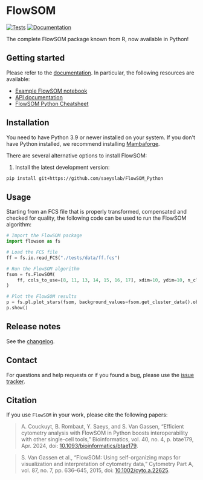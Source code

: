 # FlowSOM

[![Tests][badge-tests]][link-tests]
[![Documentation][badge-docs]][link-docs]

[badge-tests]: https://img.shields.io/github/actions/workflow/status/saeyslab/FlowSOM_Python/test.yaml?branch=main
[link-tests]: https://github.com/saeyslab/FlowSOM_Python/actions/workflows/test.yaml
[badge-docs]: https://img.shields.io/readthedocs/flowsom

The complete FlowSOM package known from R, now available in Python!

## Getting started

Please refer to the [documentation][link-docs]. In particular, the following resources are available:

-   [Example FlowSOM notebook][link-docs-example]
-   [API documentation][link-api]
-   [FlowSOM Python Cheatsheet][cheatsheet]

## Installation

You need to have Python 3.9 or newer installed on your system. If you don't have
Python installed, we recommend installing [Mambaforge](https://github.com/conda-forge/miniforge#mambaforge).

There are several alternative options to install FlowSOM:

<!--
1) Install the latest release of `FlowSOM` from `PyPI <https://pypi.org/project/FlowSOM/>`_:

```bash
pip install FlowSOM
```
-->

1. Install the latest development version:

```bash
pip install git+https://github.com/saeyslab/FlowSOM_Python
```

## Usage

Starting from an FCS file that is properly transformed, compensated and checked for quality, the following code can be used to run the FlowSOM algorithm:

```python
# Import the FlowSOM package
import flowsom as fs

# Load the FCS file
ff = fs.io.read_FCS("./tests/data/ff.fcs")

# Run the FlowSOM algorithm
fsom = fs.FlowSOM(
    ff, cols_to_use=[8, 11, 13, 14, 15, 16, 17], xdim=10, ydim=10, n_clusters=10, seed=42
)

# Plot the FlowSOM results
p = fs.pl.plot_stars(fsom, background_values=fsom.get_cluster_data().obs.metaclustering)
p.show()
```

## Release notes

See the [changelog][changelog].

## Contact

For questions and help requests or if you found a bug, please use the [issue tracker][issue-tracker].

## Citation

If you use `FlowSOM` in your work, please cite the following papers:

> A. Couckuyt, B. Rombaut, Y. Saeys, and S. Van Gassen, “Efficient cytometry analysis with FlowSOM in Python boosts interoperability with other single-cell tools,” Bioinformatics, vol. 40, no. 4, p. btae179, Apr. 2024, doi: [10.1093/bioinformatics/btae179](https://doi.org/10.1093/bioinformatics/btae179).

> S. Van Gassen et al., “FlowSOM: Using self-organizing maps for visualization and interpretation of cytometry data,” Cytometry Part A, vol. 87, no. 7, pp. 636–645, 2015, doi: [10.1002/cyto.a.22625](https://doi.org/10.1002/cyto.a.22625).

[issue-tracker]: https://github.com/saeyslab/FlowSOM_Python/issues
[changelog]: https://flowsom.readthedocs.io/en/latest/changelog.html
[link-docs]: https://flowsom.readthedocs.io
[link-docs-example]: https://flowsom.readthedocs.io/en/latest/notebooks/example.html
[link-api]: https://flowsom.readthedocs.io/en/latest/api.html
[cheatsheet]: https://flowsom.readthedocs.io/en/latest/_static/FlowSOM_CheatSheet_Python.pdf
